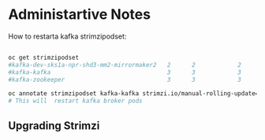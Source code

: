 # Administartive Notes

How to restarta kafka strimzipodset:
```bash

oc get strimzipodset
#kafka-dev-sks1a-npr-shd3-mm2-mirrormaker2   2      2            2              6d19h
#kafka-kafka                                 3      3            3              77d
#kafka-zookeeper                             3      3            3              77d

oc annotate strimzipodset kafka-kafka strimzi.io/manual-rolling-update="true" 
# This will  restart kafka broker pods 
```

## Upgrading Strimzi
